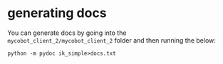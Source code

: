 # generating docs
You can generate docs by going into the `mycobot_client_2/mycobot_client_2` folder and then running the below:
```
python -m pydoc ik_simple>docs.txt
```